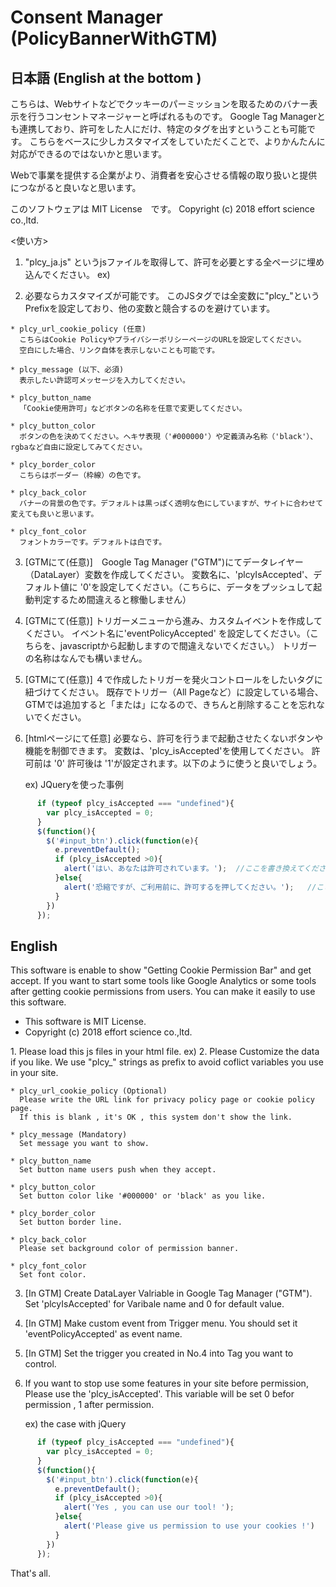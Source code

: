 # Consent Manager (PolicyBannerWithGTM)
## 日本語 (English at the bottom )
こちらは、Webサイトなどでクッキーのパーミッションを取るためのバナー表示を行うコンセントマネージャーと呼ばれるものです。
Google Tag Managerとも連携しており、許可をした人にだけ、特定のタグを出すということも可能です。
こちらをベースに少しカスタマイズをしていただくことで、よりかんたんに対応ができるのではないかと思います。

Webで事業を提供する企業がより、消費者を安心させる情報の取り扱いと提供につながると良いなと思います。

このソフトウェアは MIT License　です。
Copyright (c) 2018 effort science co.,ltd.

 <使い方>
  1. "plcy_ja.js" というjsファイルを取得して、許可を必要とする全ページに埋め込んでください。
      ex) <script src="./plcy_ja.js"></script>

  2. 必要ならカスタマイズが可能です。
     このJSタグでは全変数に"plcy_"というPrefixを設定しており、他の変数と競合するのを避けています。

    * plcy_url_cookie_policy (任意)
      こちらはCookie PolicyやプライバシーポリシーページのURLを設定してください。
      空白にした場合、リンク自体を表示しないことも可能です。

    * plcy_message (以下、必須)
      表示したい許認可メッセージを入力してください。

    * plcy_button_name
      「Cookie使用許可」などボタンの名称を任意で変更してください。

    * plcy_button_color
      ボタンの色を決めてください。ヘキサ表現（'#000000'）や定義済み名称（'black'）、rgbaなど自由に設定してみてください。

    * plcy_border_color
      こちらはボーダー（枠線）の色です。

    * plcy_back_color
      バナーの背景の色です。デフォルトは黒っぽく透明な色にしていますが、サイトに合わせて変えても良いと思います。

    * plcy_font_color
      フォントカラーです。デフォルトは白です。

  3. [GTMにて(任意)]　Google Tag Manager ("GTM")にてデータレイヤー（DataLayer）変数を作成してください。
      変数名に、'plcyIsAccepted'、デフォルト値に '0'を設定してください。（こちらに、データをプッシュして起動判定するため間違えると稼働しません）

  4. [GTMにて(任意)] トリガーメニューから進み、カスタムイベントを作成してください。
      イベント名に'eventPolicyAccepted' を設定してください。（こちらを、javascriptから起動しますので間違えないでください。）
      トリガーの名称はなんでも構いません。

  5. [GTMにて(任意)] ４で作成したトリガーを発火コントロールをしたいタグに紐づけてください。
      既存でトリガー（All Pageなど）に設定している場合、GTMでは追加すると「または」になるので、きちんと削除することを忘れないでください。

  6. [htmlページにて任意] 必要なら、許可を行うまで起動させたくないボタンや機能を制御できます。
      変数は、'plcy_isAccepted'を使用してください。
      許可前は '0' 許可後は '1'が設定されます。以下のように使うと良いでしょう。

      ex) JQueryを使った事例

```JavaScript
      if (typeof plcy_isAccepted === "undefined"){
        var plcy_isAccepted = 0;
      }
      $(function(){
        $('#input_btn').click(function(e){
          e.preventDefault();
          if (plcy_isAccepted >0){
            alert('はい、あなたは許可されています。');  //ここを書き換えてください。
          }else{
            alert('恐縮ですが、ご利用前に、許可するを押してください。');   //ここを書き換えてください。
          }
        })
      });
```

## English
This software is enable to show "Getting Cookie Permission Bar" and get accept.
If you want to start some tools like Google Analytics or some tools after getting cookie permissions from users.
You can make it easily to use this software.

- This software is MIT License.
- Copyright (c) 2018 effort science co.,ltd.

 <Getting Start>
  1. Please load this js files in your html file.
      ex) <script src="./plcy_ja.js"></script>
  2. Please Customize the data if you like.
     We use "plcy_" strings as prefix to avoid coflict variables you use in your site.

    * plcy_url_cookie_policy (Optional)
      Please write the URL link for privacy policy page or cookie policy page.
      If this is blank , it's OK , this system don't show the link.

    * plcy_message (Mandatory)
      Set message you want to show.

    * plcy_button_name
      Set button name users push when they accept.

    * plcy_button_color
      Set button color like '#000000' or 'black' as you like.

    * plcy_border_color
      Set button border line.

    * plcy_back_color
      Please set background color of permission banner.

    * plcy_font_color
      Set font color.

  3. [In GTM] Create DataLayer Valriable in Google Tag Manager ("GTM").
      Set 'plcyIsAccepted' for Varibale name and 0 for default value.

  4. [In GTM] Make custom event from Trigger menu.
      You should set it 'eventPolicyAccepted' as event name.

  5. [In GTM] Set the trigger you created in No.4 into Tag you want to control.

  6. If you want to stop use some features in your site before permission,
      Please use the 'plcy_isAccepted'.
      This variable will be set 0 befor permission , 1 after permission.

      ex) the case with jQuery

```JavaScript
      if (typeof plcy_isAccepted === "undefined"){
        var plcy_isAccepted = 0;
      }
      $(function(){
        $('#input_btn').click(function(e){
          e.preventDefault();
          if (plcy_isAccepted >0){
            alert('Yes , you can use our tool! ');
          }else{
            alert('Please give us permission to use your cookies !')
          }
        })
      });
```

That's all.
